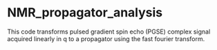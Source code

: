 # NMR_propagator_analysis
This code transforms pulsed gradient spin echo (PGSE) complex signal acquired linearly in q to a propagator using the fast fourier transform.
